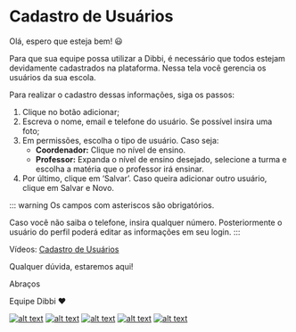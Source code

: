 # Cadastro de Usuários

Olá, espero que esteja bem! :smiley:

Para que sua equipe possa utilizar a Dibbi, é necessário que todos estejam devidamente cadastrados na plataforma. Nessa tela você gerencia os usuários da sua escola. 

Para realizar o cadastro dessas informações, siga os passos:

1. Clique no botão adicionar; <br>
2. Escreva o nome, email e telefone do usuário. Se possível insira uma foto;<br>
3. Em permissões, escolha o tipo de usuário. Caso seja:<br>
    - **Coordenador:** Clique no nível de ensino.<br>
    - **Professor:** Expanda o nível de ensino desejado, selecione a turma e escolha a matéria que o professor irá ensinar.<br>
4. Por último, clique em ‘Salvar’. Caso queira adicionar outro usuário, clique em Salvar e Novo.

::: warning
Os campos com asteriscos são obrigatórios.

Caso você não saiba o telefone, insira qualquer número. Posteriormente o usuário do perfil poderá editar as informações em seu login.
:::

Vídeos: [Cadastro de Usuários](https://user-images.githubusercontent.com/94073830/178087659-749fe742-2d38-483f-aa1d-758ae99e3f0d.mp4)

Qualquer dúvida, estaremos aqui!

Abraços

Equipe Dibbi :heart:

[![alt text][1.1]][1]
[![alt text][2.1]][2]
[![alt text][3.1]][3]
[![alt text][4.1]][4]
[![alt text][5.1]][5]

[1.1]: https://orendevelopers.com.br/basedibbi/docsfacebook1.png (Siga nosso Instagram)   
[2.1]: https://orendevelopers.com.br/basedibbi/docsinsta.png (Curta nossa Fanpage) 
[3.1]: https://orendevelopers.com.br/basedibbi/websitedocs1.png (Acesse nosso site)  
[4.1]: https://orendevelopers.com.br/basedibbi/linkedindocs.png (Acompanhe nosso Linkedin)
[5.1]: https://orendevelopers.com.br/basedibbi/whatsappdocs.png (Fale pelo Whatsapp)

[1]: https://www.facebook.com/dibbi.plataforma
[2]: https://www.instagram.com/dibbi.plataforma/
[3]: https://dibbi.com.br/
[4]: https://www.linkedin.com/company/dibbi-plataforma
[5]: https://api.whatsapp.com/send?phone=5585991077098&text=Ol%C3%A1,%20estou%20vindo%20do%20site%20e%20gostaria%20de%20mais%20informa%C3%A7%C3%B5es%20sobre%20a%20Dibbi